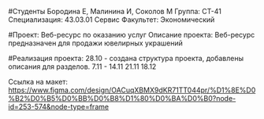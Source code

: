 #Студенты Бородина Е, Малинина И, Соколов М
Группа: СТ-41
Специализация: 43.03.01 Сервис
Факультет: Экономический

#Проект: Веб-ресурс по оказанию услуг
Описание проекта: Веб-ресурс предназначен для продажи ювелирных украшений

#Реализация проекта:
28.10 - создана структура проекта, добавлены описания для разделов.
7.11 - 
14.11
21.11
18.12

Ссылка на макет: https://www.figma.com/design/OACuqXBMX9dKR71TT044pr/%D1%8E%D0%B2%D0%B5%D0%BB%D0%B8%D1%80%D0%BA%D0%B0?node-id=253-574&node-type=frame
